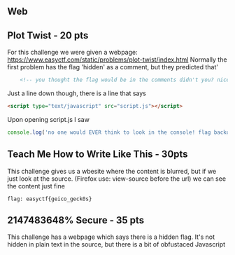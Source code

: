 Web
-----


Plot Twist - 20 pts
----------

For this challenge we were given a webpage: https://www.easyctf.com/static/problems/plot-twist/index.html
Normally the first problem has the flag 'hidden' as a comment, but they predicted that' 
```html
    <!-- you thought the flag would be in the comments didn't you? nice try we're better than that -->
```
Just a line down though, there is a line that says
```html
<script type="text/javascript" src="script.js"></script>
```
Upon opening script.js I saw 
```js
console.log('no one would EVER think to look in the console! flag backup: easyctf{remember_to_check_everywhere}');
```

Teach Me How to Write Like This - 30pts
----------------------

This challenge gives us a wbesite where the content is blurred, but if we just look at the source. (Firefox use: view-source before the url) we can see the content just fine

```
flag: easyctf{geico_geck0s}
```

2147483648% Secure - 35 pts
-------------------
This challenge has a webpage which says there is a hidden flag. It's not hidden in plain text in the source, but there is a bit of obfustaced Javascript
```ks
